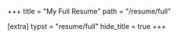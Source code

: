 +++
title = "My Full Resume"
path = "/resume/full"

[extra]
typst = "resume/full"
hide_title = true
+++
